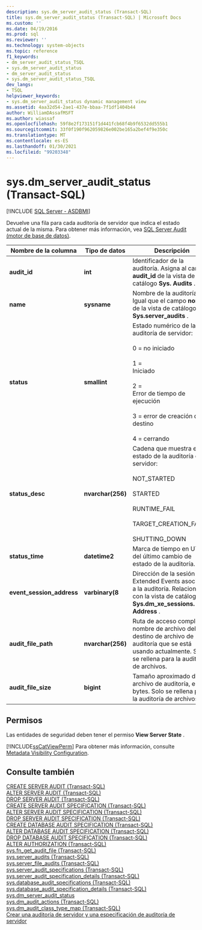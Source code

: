 ```yaml
---
description: sys.dm_server_audit_status (Transact-SQL)
title: sys.dm_server_audit_status (Transact-SQL) | Microsoft Docs
ms.custom: ''
ms.date: 04/19/2016
ms.prod: sql
ms.reviewer: ''
ms.technology: system-objects
ms.topic: reference
f1_keywords:
- dm_server_audit_status_TSQL
- sys.dm_server_audit_status
- dm_server_audit_status
- sys.dm_server_audit_status_TSQL
dev_langs:
- TSQL
helpviewer_keywords:
- sys.dm_server_audit_status dynamic management view
ms.assetid: 4aa32d54-2ae1-437e-bbaa-7f1df1404b44
author: WilliamDAssafMSFT
ms.author: wiassaf
ms.openlocfilehash: 59f8e2f173151f1d441fcb68f4b9f6532dd555b1
ms.sourcegitcommit: 33f0f190f962059826e002be165a2bef4f9e350c
ms.translationtype: MT
ms.contentlocale: es-ES
ms.lasthandoff: 01/30/2021
ms.locfileid: "99203348"
---
```

# <a name="sysdm_server_audit_status-transact-sql"></a>sys.dm_server_audit_status (Transact-SQL)
[!INCLUDE [SQL Server - ASDBMI](../../includes/applies-to-version/sql-asdbmi.md)]

  Devuelve una fila para cada auditoría de servidor que indica el estado actual de la misma. Para obtener más información, vea [SQL Server Audit &#40;motor de base de datos&#41;](../../relational-databases/security/auditing/sql-server-audit-database-engine.md).  
  
|Nombre de la columna|Tipo de datos|Descripción|  
|-----------------|---------------|-----------------|  
|**audit_id**|**int**|Identificador de la auditoría. Asigna al campo **audit_id** de la vista de catálogo **Sys. Audits** .|  
|**name**|**sysname**|Nombre de la auditoría. Igual que el campo **nombre** de la vista de catálogo **Sys.server_audits** .|  
|**status**|**smallint**|Estado numérico de la auditoría de servidor:<br /><br /> 0 = no iniciado<br /><br /> 1 =<br />        Iniciado<br /><br /> 2 =<br />      Error de tiempo de ejecución<br /><br /> 3 = error de creación de destino<br /><br /> 4 = cerrando|  
|**status_desc**|**nvarchar(256)**|Cadena que muestra el estado de la auditoría de servidor:<br /><br /> NOT_STARTED<br /><br /> STARTED<br /><br /> RUNTIME_FAIL<br /><br /> TARGET_CREATION_FAILED<br /><br /> SHUTTING_DOWN|  
|**status_time**|**datetime2**|Marca de tiempo en UTC del último cambio de estado de la auditoría.|  
|**event_session_address**|**varbinary(8**|Dirección de la sesión de Extended Events asociada a la auditoría. Relacionado con la vista de catálogo **Sys.dm_xe_sessions. Address** .|  
|**audit_file_path**|**nvarchar(256)**|Ruta de acceso completa y nombre de archivo del destino de archivo de auditoría que se está usando actualmente. Solo se rellena para la auditoría de archivos.|  
|**audit_file_size**|**bigint**|Tamaño aproximado del archivo de auditoría, en bytes. Solo se rellena para la auditoría de archivos.|  
  
## <a name="permissions"></a>Permisos  
 Las entidades de seguridad deben tener el permiso **View Server State** .  
  
 [!INCLUDE[ssCatViewPerm](../../includes/sscatviewperm-md.md)] Para obtener más información, consulte [Metadata Visibility Configuration](../../relational-databases/security/metadata-visibility-configuration.md).  
  
## <a name="see-also"></a>Consulte también  
 [CREATE SERVER AUDIT &#40;Transact-SQL&#41;](../../t-sql/statements/create-server-audit-transact-sql.md)   
 [ALTER SERVER AUDIT &#40;Transact-SQL&#41;](../../t-sql/statements/alter-server-audit-transact-sql.md)   
 [DROP SERVER AUDIT  &#40;Transact-SQL&#41;](../../t-sql/statements/drop-server-audit-transact-sql.md)   
 [CREATE SERVER AUDIT SPECIFICATION &#40;Transact-SQL&#41;](../../t-sql/statements/create-server-audit-specification-transact-sql.md)   
 [ALTER SERVER AUDIT SPECIFICATION &#40;Transact-SQL&#41;](../../t-sql/statements/alter-server-audit-specification-transact-sql.md)   
 [DROP SERVER AUDIT SPECIFICATION &#40;Transact-SQL&#41;](../../t-sql/statements/drop-server-audit-specification-transact-sql.md)   
 [CREATE DATABASE AUDIT SPECIFICATION &#40;Transact-SQL&#41;](../../t-sql/statements/create-database-audit-specification-transact-sql.md)   
 [ALTER DATABASE AUDIT SPECIFICATION &#40;Transact-SQL&#41;](../../t-sql/statements/alter-database-audit-specification-transact-sql.md)   
 [DROP DATABASE AUDIT SPECIFICATION &#40;Transact-SQL&#41;](../../t-sql/statements/drop-database-audit-specification-transact-sql.md)   
 [ALTER AUTHORIZATION &#40;Transact-SQL&#41;](../../t-sql/statements/alter-authorization-transact-sql.md)   
 [sys.fn_get_audit_file &#40;Transact-SQL&#41;](../../relational-databases/system-functions/sys-fn-get-audit-file-transact-sql.md)   
 [sys.server_audits &#40;Transact-SQL&#41;](../../relational-databases/system-catalog-views/sys-server-audits-transact-sql.md)   
 [sys.server_file_audits &#40;Transact-SQL&#41;](../../relational-databases/system-catalog-views/sys-server-file-audits-transact-sql.md)   
 [sys.server_audit_specifications &#40;Transact-SQL&#41;](../../relational-databases/system-catalog-views/sys-server-audit-specifications-transact-sql.md)   
 [sys.server_audit_specification_details &#40;Transact-SQL&#41;](../../relational-databases/system-catalog-views/sys-server-audit-specification-details-transact-sql.md)   
 [sys.database_audit_specifications &#40;Transact-SQL&#41;](../../relational-databases/system-catalog-views/sys-database-audit-specifications-transact-sql.md)   
 [sys.database_audit_specification_details &#40;Transact-SQL&#41;](../../relational-databases/system-catalog-views/sys-database-audit-specification-details-transact-sql.md)   
 [sys.dm_server_audit_status](../../relational-databases/system-dynamic-management-views/sys-dm-server-audit-status-transact-sql.md)   
 [sys.dm_audit_actions &#40;Transact-SQL&#41;](../../relational-databases/system-dynamic-management-views/sys-dm-audit-actions-transact-sql.md)   
 [sys.dm_audit_class_type_map &#40;Transact-SQL&#41;](../../relational-databases/system-dynamic-management-views/sys-dm-audit-class-type-map-transact-sql.md)   
 [Crear una auditoría de servidor y una especificación de auditoría de servidor](../../relational-databases/security/auditing/create-a-server-audit-and-server-audit-specification.md)  
  
  
